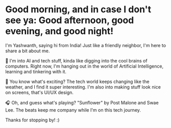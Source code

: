 # Good morning, and in case I don't see ya: Good afternoon, good evening, and good night!

I'm Yashwanth, saying hi from India! Just like a friendly neighbor, I'm here to share a bit about me.

🔭 I'm into AI and tech stuff, kinda like digging into the cool brains of computers. Right now, I'm hanging out in the world of Artificial Intelligence, learning and tinkering with it.

🌱 You know what's exciting? The tech world keeps changing like the weather, and I find it super interesting. I'm also into making stuff look nice on screens, that's UI/UX design.

🎧 Oh, and guess what's playing? "Sunflower" by Post Malone and Swae Lee. The beats keep me company while I'm on this tech journey.

Thanks for stopping by! :)
